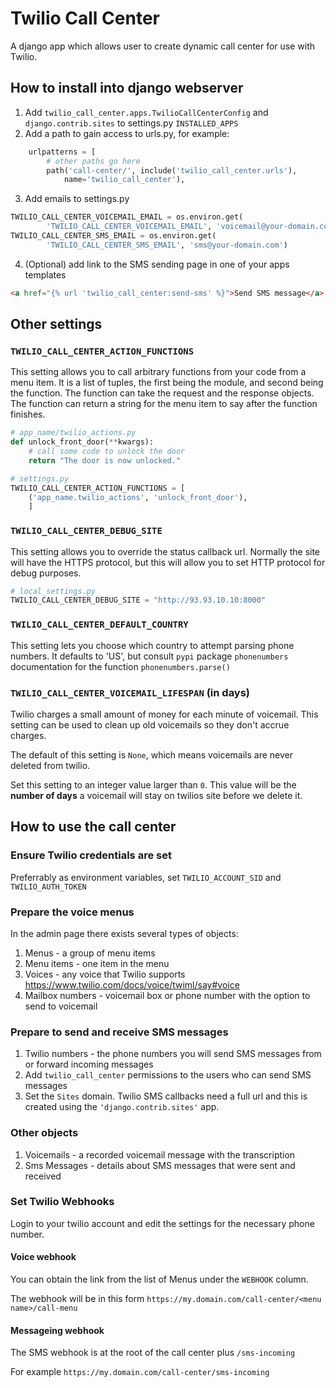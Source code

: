 # Twilio Call Center
A django app which allows user to create dynamic call center for use with Twilio.

## How to install into django webserver
1. Add `twilio_call_center.apps.TwilioCallCenterConfig` and
`django.contrib.sites` to settings.py `INSTALLED_APPS`
2. Add a path to gain access to urls.py, for example:
```python
    urlpatterns = [
        # other paths go here
        path('call-center/', include('twilio_call_center.urls'),
            name='twilio_call_center'),
```
3. Add emails to settings.py
```python
TWILIO_CALL_CENTER_VOICEMAIL_EMAIL = os.environ.get(
        'TWILIO_CALL_CENTER_VOICEMAIL_EMAIL', 'voicemail@your-domain.com')
TWILIO_CALL_CENTER_SMS_EMAIL = os.environ.get(
        'TWILIO_CALL_CENTER_SMS_EMAIL', 'sms@your-domain.com')
```
4. (Optional) add link to the SMS sending page in one of your apps templates
```html
<a href="{% url 'twilio_call_center:send-sms' %}">Send SMS message</a>
```

## Other settings
### `TWILIO_CALL_CENTER_ACTION_FUNCTIONS`
This setting allows you to call arbitrary functions from your code from a menu
item. It is a list of tuples, the first being the module, and second being the
function. The function can take the request and the response objects. The
function can return a string for the menu item to say after the function
finishes.
```python
# app_name/twilio_actions.py
def unlock_front_door(**kwargs):
    # call some code to unlock the door
    return "The door is now unlocked."

# settings.py
TWILIO_CALL_CENTER_ACTION_FUNCTIONS = [
    ('app_name.twilio_actions', 'unlock_front_door'),
    ]
```

### `TWILIO_CALL_CENTER_DEBUG_SITE`
This setting allows you to override the status callback url. Normally the site
will have the HTTPS protocol, but this will allow you to set HTTP protocol for
debug purposes.
```python
# local_settings.py
TWILIO_CALL_CENTER_DEBUG_SITE = "http://93.93.10.10:8000"
```

### `TWILIO_CALL_CENTER_DEFAULT_COUNTRY`
This setting lets you choose which country to attempt parsing phone numbers.
It defaults to 'US', but consult `pypi` package `phonenumbers` documentation
for the function `phonenumbers.parse()`

### `TWILIO_CALL_CENTER_VOICEMAIL_LIFESPAN` (in days)
Twilio charges a small amount of money for each minute of voicemail.
This setting can be used to clean up old voicemails so they don't accrue charges.

The default of this setting is `None`, which means voicemails are never
deleted from twilio.

Set this setting to an integer value larger than `0`. This value will be the
**number of days** a voicemail will stay on twilios site before we delete it.

## How to use the call center
### Ensure Twilio credentials are set
Preferrably as environment variables, set `TWILIO_ACCOUNT_SID` and `TWILIO_AUTH_TOKEN`

### Prepare the voice menus
In the admin page there exists several types of objects:
1. Menus - a group of menu items
2. Menu items - one item in the menu
3. Voices - any voice that Twilio supports https://www.twilio.com/docs/voice/twiml/say#voice
4. Mailbox numbers - voicemail box or phone number with the option to send to voicemail

### Prepare to send and receive SMS messages
1. Twilio numbers - the phone numbers you will send SMS messages from or
forward incoming messages
2. Add `twilio_call_center` permissions to the users who can send SMS messages
3. Set the `Sites` domain. Twilio SMS callbacks need a full url and this is
created using the `'django.contrib.sites'` app.

### Other objects
1. Voicemails - a recorded voicemail message with the transcription
2. Sms Messages - details about SMS messages that were sent and received

### Set Twilio Webhooks
Login to your twilio account and edit the settings for the necessary phone number.
#### Voice webhook
You can obtain the link from the list of Menus under the `WEBHOOK` column.

The webhook will be in this form
`https://my.domain.com/call-center/<menu name>/call-menu`
#### Messageing webhook
The SMS webhook is at the root of the call center plus `/sms-incoming`

For example `https://my.domain.com/call-center/sms-incoming`
